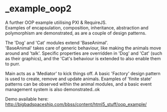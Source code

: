 # _example_oop2
A further OOP example utiilising PXI & RequireJS.  
Examples of encapsulation, composition, inheritance, abstraction and polymorphism are demonstrated, as are a couple of design patterns.

The 'Dog' and 'Cat' modules extend 'BaseAnimal'.  
'BaseAnimal' takes care of generic behaviour, like making the animals move around and 'talk'.
Specific properties are overridden in 'Dog' and 'Cat' (such as their graphics), and the 'Cat's behaviour is extended to also enable them to purr.

Main acts as a 'Mediator' to kick things off.
A basic 'Factory' design pattern is used to create, remove and update animals.
Examples of 'finite state' patterns can be observed within the animal modules, and a basic event management system is also demonstrated..ok

Demo available here: http://bigbadspaceship.com/bbss/content/html5_stuff/oop_example/
